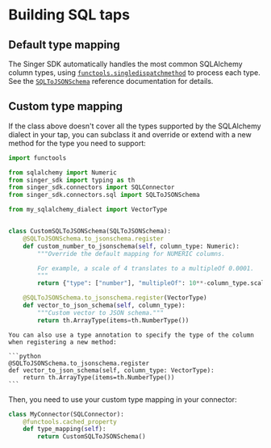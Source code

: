 # Building SQL taps

## Default type mapping

The Singer SDK automatically handles the most common SQLAlchemy column types, using [`functools.singledispatchmethod`](inv:python:py:class:#functools.singledispatchmethod) to process each type. See the [`SQLToJSONSchema`](connectors.sql.SQLToJSONSchema) reference documentation for details.

## Custom type mapping

If the class above doesn't cover all the types supported by the SQLAlchemy dialect in your tap, you can subclass it and override or extend with a new method for the type you need to support:

```python
import functools

from sqlalchemy import Numeric
from singer_sdk import typing as th
from singer_sdk.connectors import SQLConnector
from singer_sdk.connectors.sql import SQLToJSONSchema

from my_sqlalchemy_dialect import VectorType


class CustomSQLToJSONSchema(SQLToJSONSchema):
    @SQLToJSONSchema.to_jsonschema.register
    def custom_number_to_jsonschema(self, column_type: Numeric):
        """Override the default mapping for NUMERIC columns.

        For example, a scale of 4 translates to a multipleOf 0.0001.
        """
        return {"type": ["number"], "multipleOf": 10**-column_type.scale}

    @SQLToJSONSchema.to_jsonschema.register(VectorType)
    def vector_to_json_schema(self, column_type):
        """Custom vector to JSON schema."""
        return th.ArrayType(items=th.NumberType())
```

````{tip}
You can also use a type annotation to specify the type of the column when registering a new method:

```python
@SQLToJSONSchema.to_jsonschema.register
def vector_to_json_schema(self, column_type: VectorType):
    return th.ArrayType(items=th.NumberType())
```
````

Then, you need to use your custom type mapping in your connector:

```python
class MyConnector(SQLConnector):
    @functools.cached_property
    def type_mapping(self):
        return CustomSQLToJSONSchema()
```
